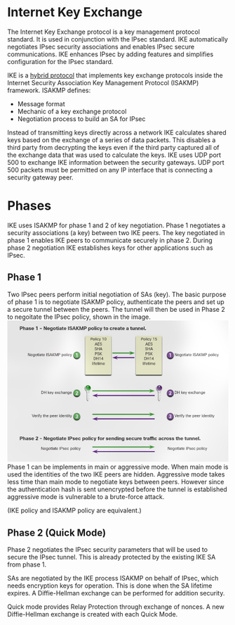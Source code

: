 # Internet Key Exchange
The Internet Key Exchange protocol is a key management protocol standard. It is used in conjunction with the IPsec standard. IKE automatically negotiates IPsec security associations and enables IPsec secure communications. IKE enhances IPsec by adding features and simplifies configuration for the IPsec standard.

IKE is a [hybrid protocol](/Networking/Protocols.md) that implements key exchange protocols inside the Internet Security Association Key Management Protocol (ISAKMP) framework.
ISAKMP defines:
- Message format
- Mechanic of a key exchange protocol
- Negotiation process to build an SA for IPsec

Instead of transmitting keys directly across a network IKE calculates shared keys based on the exchange of a series of data packets. This disables a third party from decrypting the keys even if the third party captured all of the exchange data that was used to calculate the keys. IKE uses UDP port 500 to exchange IKE information between the security gateways. UDP port 500 packets must be permitted on any IP interface that is connecting a security gateway peer.

# Phases
IKE uses ISAKMP for phase 1 and 2 of key negotiation.
Phase 1 negotiates a security associations (a key) between two IKE peers.
The key negotiated in phase 1 enables IKE peers to communicate securely in phase 2. During phase 2 negotiation IKE establishes keys for other applications such as IPsec.

## Phase 1
Two IPsec peers perform initial negotiation of SAs (key). The basic purpose of phase 1 is to negotiate ISAKMP policy, authenticate the peers and set up a secure tunnel between the peers. The tunnel will then be used in Phase 2 to negoitate the IPsec policy, shown in the image.
![](/Images/negotiate_ipsec_policy.png)
Phase 1 can be implements in main or aggressive mode. When main mode is used the identities of the two IKE peers are hidden.
Aggressive mode takes less time than main mode to negotiate keys between peers. However since the authentication hash is sent unencrypted before the tunnel is established aggressive mode is vulnerable to a brute-force attack.

(IKE policy and ISAKMP policy are equivalent.)

## Phase 2 (Quick Mode)
Phase 2 negotiates the IPsec security parameters that will be used to secure the IPsec tunnel. This is already protected by the existing IKE SA from phase 1.

SAs are negotiated by the IKE process ISAKMP on behalf of IPsec, which needs encryption keys for operation. This is done when the SA lifetime expires. A Diffie-Hellman exchange can be performed for addition security.

Quick mode provides Relay Protection through exchange of nonces. A new Diffie-Hellman exchange is created with each Quick Mode.